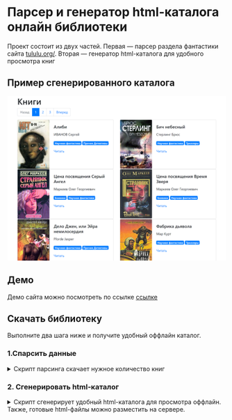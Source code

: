 
# Парсер и генератор html-каталога онлайн библиотеки

Проект состоит из двух частей. Первая — парсер раздела фантастики сайта 
[tululu.org/](https://tululu.org/l55/). Вторая — генератор html-каталога для удобного 
просмотра книг
## Пример сгенерированного каталога

![Webapp Screenshot](https://github.com/fdrov/books-library-restyle-3/raw/master/pages/demo.png)

  
## Демо

Демо сайта можно посмотреть по ссылке [ссылке](https://fdrov.github.io/books-library-restyle-3/pages/index1.html)

## Скачать библиотеку

Выполните два шага ниже и получите удобный оффлайн каталог.


### 1.Спарсить данные
<details>
<summary>Cкрипт парсинга скачает нужное количество книг</summary>

Скрипт качает книги раздела **Научная фантастика** с сайта [tululu.org](https://tululu.org/).
Качает саму книгу, обложку и сохраняет мета-информацию в json. 

#### Как установить
Для запуска:
* должен быть установлени Python 3.8 и выше.
* библиотеки из файла requirements.txt
  

Скачайте репозиторий и разархивируйте все файлы.
Запустите командную строку и перейдите в папку с файлами.
Установите зависимости:

```bash
pip install -r requirements.txt
```

#### Как запустить скрипт

Ввести в командной строке 
```bash
python parse_tululu_category.py
```

#### Аргументы
* `--help` — вывод справки
* `--start_page` — начальная страница парсинга (по-умолчанию 1)
* `--end__page` — страница, перед которой остановить парсинг(если пропустить,
то спарсит все страницы)
* `--dest_folder` — путь к каталогу с результатами парсинга: картинкам,
книгам, JSON. (по-умолчанию папка ./media/)
* `--skip_imgs` — не скачивать картинки (параметр-флаг)
* `--skip_txt` — не скачивать книги (параметр-флаг)
* `--json_path` — указать свой путь к *.json файлу с результатами 
(по-умолчанию папка ./jsonfolder/)
  
#### Сохранение книги и обложки

Книги сохраняются в папку `books/`, а обложки в `images/` в папке расположения скрипта.

#### Сохранение мета-информации о книге

По окончании парсинга вся мета-информация по книгам сохраняется в `books.json`.
Пример:
```json
[
  {
    "title": "Алиби",
    "author": "ИВАНОВ Сергей",
    "img_src": "static/images/239.jpg",
    "book_path": "static/books/Алиби.txt",
    "comments": [
      "Детский вариант анекдотов про Шерлока Холмса)",
      "Загадки я люблю.)))",
      "А мне понравилось, люблю, знаете ли, всякие загадочки, головоломочки, кроссвордики, Гимнастика ума, одним словом... \nВо всём можно найти положительные моменты, не разгадал загадку, так хоть гренки научился готовить отменные... :-)",
      "Очень поучительное для ребенка 10 лет."
    ],
    "genres": [
      "Научная фантастика",
      "Прочие Детективы"
    ]
  },
  {
    …
  }
  ```
</details>

### 2. Сгенерировать html-каталог

<details>
  <summary>Скрипт сгенерирует удобный html-каталога для просмотра оффлайн.
Также, готовые html-файлы можно разместить на сервере.</summary>

Запускаем скрипт
```bash
python render_website.py
```

Скрипт на основе шаблона template.html сгенерирует в папке pages html-страницы 
с книгами. 

Чтобы пользоваться библиотекой — закройте скрипт и откройте index1.html 
в папке ./pages.
___
Если хотите редактировать шаблон библиотеки, то не закрывайте скрипт. Тогда он
будет отслеживать изменения в файле template.html.

По-умолчанию скрипт разбивает весь спаршенный каталог на страницы по 10 книг.
Обратите внимание на структуру тестовых папок. Она нужна для успешной работы
скрипта.

```shell
├───pages  # сгенерированные страницы index.html1, index.html2 и тд
├───src  # css и js файлы библиотеки bootstrap
├───static
│   ├───books  # файлы книг
│   ├───icons  # favicons
│   ├───images # обложки книг
│   └───jsonfolder # папка для файла с мета-информацией о книгах
```

</details>